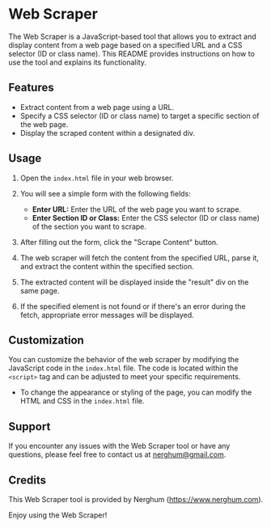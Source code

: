 # Web Scraper

The Web Scraper is a JavaScript-based tool that allows you to extract and display content from a web page based on a specified URL and a CSS selector (ID or class name). This README provides instructions on how to use the tool and explains its functionality.

## Features

- Extract content from a web page using a URL.
- Specify a CSS selector (ID or class name) to target a specific section of the web page.
- Display the scraped content within a designated div.

## Usage

1. Open the `index.html` file in your web browser.

2. You will see a simple form with the following fields:
   - **Enter URL:** Enter the URL of the web page you want to scrape.
   - **Enter Section ID or Class:** Enter the CSS selector (ID or class name) of the section you want to scrape.

3. After filling out the form, click the "Scrape Content" button.

4. The web scraper will fetch the content from the specified URL, parse it, and extract the content within the specified section.

5. The extracted content will be displayed inside the "result" div on the same page.

6. If the specified element is not found or if there's an error during the fetch, appropriate error messages will be displayed.

## Customization

You can customize the behavior of the web scraper by modifying the JavaScript code in the `index.html` file. The code is located within the `<script>` tag and can be adjusted to meet your specific requirements.

- To change the appearance or styling of the page, you can modify the HTML and CSS in the `index.html` file.

## Support

If you encounter any issues with the Web Scraper tool or have any questions, please feel free to contact us at [nerghum@gmail.com](mailto:nerghum@gmail.com).

## Credits

This Web Scraper tool is provided by Nerghum (https://www.nerghum.com).

Enjoy using the Web Scraper!

